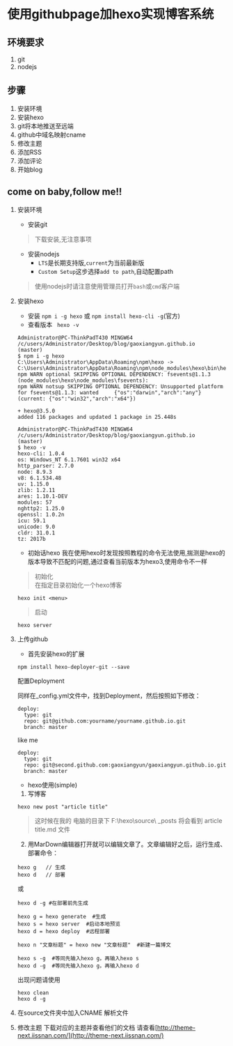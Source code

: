 # 使用githubpage加hexo实现博客系统

## 环境要求
1. git 
2. nodejs

## 步骤
1. 安装环境
2. 安装hexo
3. git将本地推送至远端
4. github中域名映射cname
5. 修改主题
6. 添加RSS
7. 添加评论
8. 开始blog

## come on baby,follow me!!
1. 安装环境
    + 安装git 
    > 下载安装,无注意事项    
    + 安装nodejs
        - `LTS`是长期支持版,`current`为当前最新版
        - `Custom Setup`这步选择`add to path`,自动配置path
    > 使用nodejs时请注意使用管理员打开`bash`或`cmd`客户端
2. 安装hexo
    - 安装 `npm i -g hexo` 或 `npm install hexo-cli -g`(官方)
    - 查看版本 ` hexo -v`   
    ```shell
    Administrator@PC-ThinkPadT430 MINGW64 /c/users/Administrator/Desktop/blog/gaoxiangyun.github.io     (master)
    $ npm i -g hexo
    C:\Users\Administrator\AppData\Roaming\npm\hexo ->     C:\Users\Administrator\AppData\Roaming\npm\node_modules\hexo\bin\hexo
    npm WARN optional SKIPPING OPTIONAL DEPENDENCY: fsevents@1.1.3     (node_modules\hexo\node_modules\fsevents):
    npm WARN notsup SKIPPING OPTIONAL DEPENDENCY: Unsupported platform for fsevents@1.1.3: wanted     {"os":"darwin","arch":"any"} (current: {"os":"win32","arch":"x64"})
    
    + hexo@3.5.0
    added 116 packages and updated 1 package in 25.448s
    
    Administrator@PC-ThinkPadT430 MINGW64 /c/users/Administrator/Desktop/blog/gaoxiangyun.github.io     (master)
    $ hexo -v
    hexo-cli: 1.0.4
    os: Windows_NT 6.1.7601 win32 x64
    http_parser: 2.7.0
    node: 8.9.3
    v8: 6.1.534.48
    uv: 1.15.0
    zlib: 1.2.11
    ares: 1.10.1-DEV
    modules: 57
    nghttp2: 1.25.0
    openssl: 1.0.2n
    icu: 59.1
    unicode: 9.0
    cldr: 31.0.1
    tz: 2017b
    
    ```
    - 初始话hexo
    我在使用hexo时发现按照教程的命令无法使用,揣测是hexo的版本导致不匹配的问题,通过查看当前版本为hexo3,使用命令不一样   
    > 初始化    
    > 在指定目录初始化一个hexo博客
    ```
    hexo init <menu>
    ```
    >启动
    ```
    hexo server
    ```

3. 上传github
    - 首先安装hexo的扩展
    ```
    npm install hexo-deployer-git --save
    ```
    配置Deployment

    同样在_config.yml文件中，找到Deployment，然后按照如下修改：
    ```
    deploy:
      type: git
      repo: git@github.com:yourname/yourname.github.io.git
      branch: master
    ```
    like me
    ```
    deploy:
      type: git
      repo: git@second.github.com:gaoxiangyun/gaoxiangyun.github.io.git 
      branch: master
    ```
    - hexo使用(simple)    
    1. 写博客
    ```
    hexo new post "article title"
    ```
    > 这时候在我的 电脑的目录下 F:\hexo\source\ _posts 将会看到 article title.md 文件
    2. 用MarDown编辑器打开就可以编辑文章了。文章编辑好之后，运行生成、部署命令：
    ```
    hexo g   // 生成
    hexo d   // 部署
    ```
    或
    ```
    hexo d -g #在部署前先生成
    ```

    ```
    hexo g = hexo generate  #生成
    hexo s = hexo server  #启动本地预览
    hexo d = hexo deploy  #远程部署
    
    hexo n "文章标题" = hexo new "文章标题"  #新建一篇博文

    hexo s -g  #等同先输入hexo g，再输入hexo s
    hexo d -g  #等同先输入hexo g，再输入hexo d
    ```

    出现问题请使用
    ```
    hexo clean
    hexo d -g
    ```

4. 在source文件夹中加入CNAME 解析文件 
5. 修改主题
   下载对应的主题并查看他们的文档
   请查看[http://theme-next.iissnan.com/](http://theme-next.iissnan.com/)